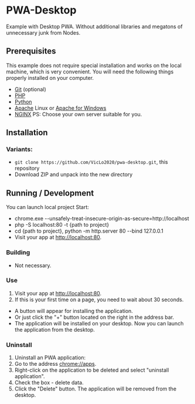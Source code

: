 # PWA-Desktop

Example with Desktop PWA. Without additional libraries and megatons of unnecessary junk from Nodes.

## Prerequisites

This example does not require special installation and works on the local machine, which is very convenient.
You will need the following things properly installed on your computer.

* [Git](http://git-scm.com/) (optional)
* [PHP](https://www.php.net/downloads.php)
* [Python](https://www.python.org/)
* [Apache](https://httpd.apache.org/download.cgi) Linux or [Apache for Windows](https://apache-windows.ru/)
* [NGINX](https://nginx.org/)
PS: Choose your own server suitable for you.

## Installation

### Variants:
* `git clone https://github.com/VicLo2020/pwa-desktop.git`, this repository
* Download ZIP and unpack into the new directory

## Running / Development

You can launch local project
Start:
* chrome.exe --unsafely-treat-insecure-origin-as-secure=http://localhost
* php -S localhost:80 -t {path to project}
* cd {path to project}, python -m http.server 80 --bind 127.0.0.1
* Visit your app at [http://localhost:80](http://localhost:80).

### Building

* Not necessary.

### Use

1. Visit your app at [http://localhost:80](http://localhost:80).
2. If this is your first time on a page, you need to wait about 30 seconds. 

 * A button will appear for installing the application.
 * Or just click the "+" button located on the right in the address bar.
 * The application will be installed on your desktop. Now you can launch the application from the desktop.

### Uninstall
1. Uninstall an PWA application:
2. Go to the address [chrome://apps](chrome://apps). 
3. Right-click on the application to be deleted and select "uninstall application". 
4. Check the box - delete data. 
5. Click the "Delete" button. The application will be removed from the desktop.
